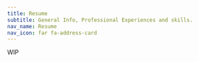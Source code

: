 ```yaml
---
title: Resume
subtitle: General Info, Professional Experiences and skills.
nav_name: Resume
nav_icon: far fa-address-card
---
```


WIP
